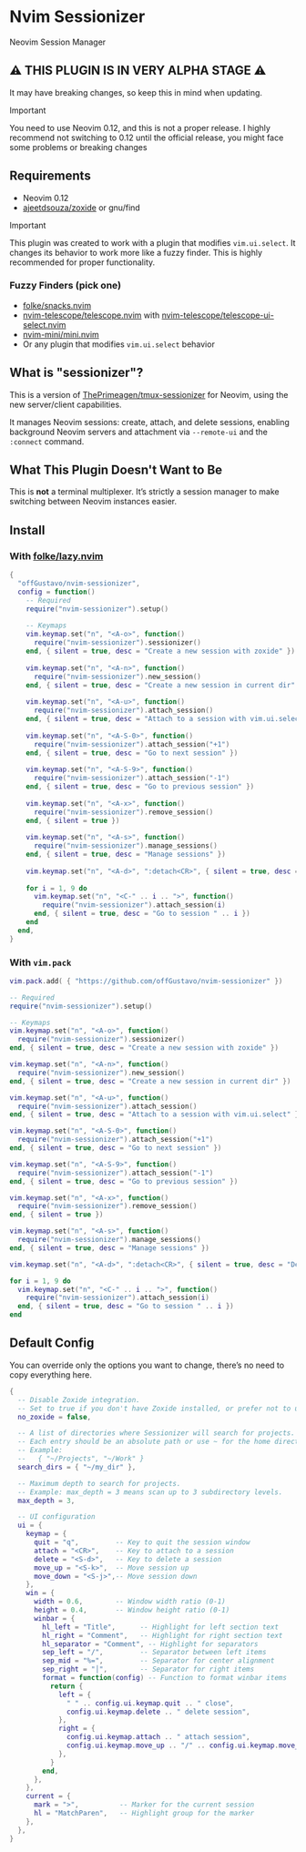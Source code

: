 # Nvim Sessionizer

Neovim Session Manager

## ⚠️ THIS PLUGIN IS IN VERY ALPHA STAGE ⚠️

It may have breaking changes, so keep this in mind when updating.

> [!IMPORTANT]
> You need to use Neovim 0.12, and this is not a proper release. I highly recommend not switching to 0.12 until the official release, you might face some problems or breaking changes

## Requirements

- Neovim 0.12
- [ajeetdsouza/zoxide](https://github.com/ajeetdsouza/zoxide) or gnu/find

> [!IMPORTANT]
> This plugin was created to work with a plugin that modifies `vim.ui.select`. It changes its behavior to work more like a fuzzy finder. This is highly recommended for proper functionality.

### Fuzzy Finders (pick one)

- [folke/snacks.nvim](https://github.com/folke/snacks.nvim)
- [nvim-telescope/telescope.nvim](https://github.com/nvim-telescope/telescope.nvim) with [nvim-telescope/telescope-ui-select.nvim](https://github.com/nvim-telescope/telescope-ui-select.nvim)
- [nvim-mini/mini.nvim](https://github.com/nvim-mini/mini.nvim)
- Or any plugin that modifies `vim.ui.select` behavior

## What is "sessionizer"?

This is a version of [ThePrimeagen/tmux-sessionizer](https://github.com/ThePrimeagen/tmux-sessionizer) for Neovim, using the new server/client capabilities.  

It manages Neovim sessions: create, attach, and delete sessions, enabling background Neovim servers and attachment via `--remote-ui` and the `:connect` command.

## What This Plugin Doesn't Want to Be

This is **not** a terminal multiplexer. It’s strictly a session manager to make switching between Neovim instances easier.

## Install

### With [folke/lazy.nvim](https://github.com/folke/lazy.nvim)

```lua
{
  "offGustavo/nvim-sessionizer",
  config = function()
    -- Required
    require("nvim-sessionizer").setup()
    
    -- Keymaps
    vim.keymap.set("n", "<A-o>", function()
      require("nvim-sessionizer").sessionizer()
    end, { silent = true, desc = "Create a new session with zoxide" })
    
    vim.keymap.set("n", "<A-n>", function()
      require("nvim-sessionizer").new_session()
    end, { silent = true, desc = "Create a new session in current dir" })
    
    vim.keymap.set("n", "<A-u>", function()
      require("nvim-sessionizer").attach_session()
    end, { silent = true, desc = "Attach to a session with vim.ui.select" })
    
    vim.keymap.set("n", "<A-S-0>", function()
      require("nvim-sessionizer").attach_session("+1")
    end, { silent = true, desc = "Go to next session" })
    
    vim.keymap.set("n", "<A-S-9>", function()
      require("nvim-sessionizer").attach_session("-1")
    end, { silent = true, desc = "Go to previous session" })
    
    vim.keymap.set("n", "<A-x>", function()
      require("nvim-sessionizer").remove_session()
    end, { silent = true })
    
    vim.keymap.set("n", "<A-s>", function()
      require("nvim-sessionizer").manage_sessions()
    end, { silent = true, desc = "Manage sessions" })
    
    vim.keymap.set("n", "<A-d>", ":detach<CR>", { silent = true, desc = "Detach current session" })
    
    for i = 1, 9 do
      vim.keymap.set("n", "<C-" .. i .. ">", function()
        require("nvim-sessionizer").attach_session(i)
      end, { silent = true, desc = "Go to session " .. i })
    end
  end,
}
```

### With `vim.pack`

```lua
vim.pack.add( { "https://github.com/offGustavo/nvim-sessionizer" })

-- Required
require("nvim-sessionizer").setup()

-- Keymaps
vim.keymap.set("n", "<A-o>", function()
  require("nvim-sessionizer").sessionizer()
end, { silent = true, desc = "Create a new session with zoxide" })

vim.keymap.set("n", "<A-n>", function()
  require("nvim-sessionizer").new_session()
end, { silent = true, desc = "Create a new session in current dir" })

vim.keymap.set("n", "<A-u>", function()
  require("nvim-sessionizer").attach_session()
end, { silent = true, desc = "Attach to a session with vim.ui.select" })

vim.keymap.set("n", "<A-S-0>", function()
  require("nvim-sessionizer").attach_session("+1")
end, { silent = true, desc = "Go to next session" })

vim.keymap.set("n", "<A-S-9>", function()
  require("nvim-sessionizer").attach_session("-1")
end, { silent = true, desc = "Go to previous session" })

vim.keymap.set("n", "<A-x>", function()
  require("nvim-sessionizer").remove_session()
end, { silent = true })

vim.keymap.set("n", "<A-s>", function()
  require("nvim-sessionizer").manage_sessions()
end, { silent = true, desc = "Manage sessions" })

vim.keymap.set("n", "<A-d>", ":detach<CR>", { silent = true, desc = "Detach current session" })

for i = 1, 9 do
  vim.keymap.set("n", "<C-" .. i .. ">", function()
    require("nvim-sessionizer").attach_session(i)
  end, { silent = true, desc = "Go to session " .. i })
end

```

## Default Config

You can override only the options you want to change, there’s no need to copy everything here.

```lua
{
  -- Disable Zoxide integration.
  -- Set to true if you don't have Zoxide installed, or prefer not to use it.
  no_zoxide = false,

  -- A list of directories where Sessionizer will search for projects.
  -- Each entry should be an absolute path or use ~ for the home directory.
  -- Example:
  --   { "~/Projects", "~/Work" }
  search_dirs = { "~/my_dir" },

  -- Maximum depth to search for projects.
  -- Example: max_depth = 3 means scan up to 3 subdirectory levels.
  max_depth = 3,

  -- UI configuration
  ui = {
    keymap = {
      quit = "q",         -- Key to quit the session window
      attach = "<CR>",    -- Key to attach to a session
      delete = "<S-d>",   -- Key to delete a session
      move_up = "<S-k>",  -- Move session up
      move_down = "<S-j>",-- Move session down
    },
    win = {
      width = 0.6,        -- Window width ratio (0-1)
      height = 0.4,       -- Window height ratio (0-1)
      winbar = {
        hl_left = "Title",      -- Highlight for left section text
        hl_right = "Comment",   -- Highlight for right section text
        hl_separator = "Comment", -- Highlight for separators
        sep_left = "/",         -- Separator between left items
        sep_mid = "%=",         -- Separator for center alignment
        sep_right = "│",        -- Separator for right items
        format = function(config) -- Function to format winbar items
          return {
            left = {
              " " .. config.ui.keymap.quit .. " close",
              config.ui.keymap.delete .. " delete session",
            },
            right = {
              config.ui.keymap.attach .. " attach session",
              config.ui.keymap.move_up .. "/" .. config.ui.keymap.move_down .. " move session",
            },
          }
        end,
      },
    },
    current = {
      mark = ">",          -- Marker for the current session
      hl = "MatchParen",   -- Highlight group for the marker
    },
  },
}
```
